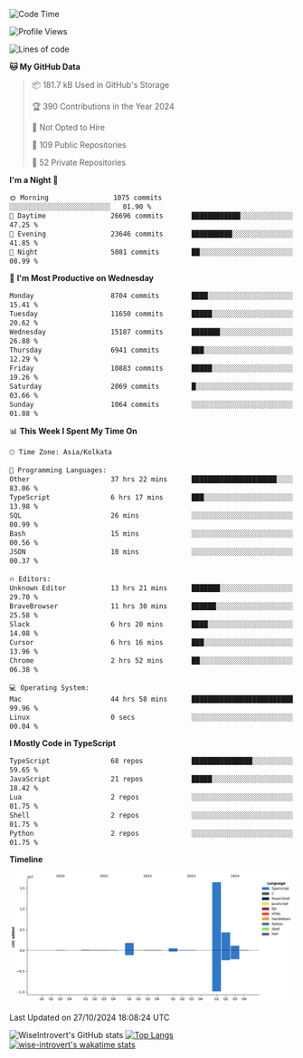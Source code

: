 <!--START_SECTION:waka-->
![Code Time](http://img.shields.io/badge/Code%20Time-1%2C745%20hrs%201%20min-blue)

![Profile Views](http://img.shields.io/badge/Profile%20Views-0-blue)

![Lines of code](https://img.shields.io/badge/From%20Hello%20World%20I%27ve%20Written-24.9%20million%20lines%20of%20code-blue)

**🐱 My GitHub Data** 

> 📦 181.7 kB Used in GitHub's Storage 
 > 
> 🏆 390 Contributions in the Year 2024
 > 
> 🚫 Not Opted to Hire
 > 
> 📜 109 Public Repositories 
 > 
> 🔑 52 Private Repositories 
 > 
**I'm a Night 🦉** 

```text
🌞 Morning                1075 commits        ░░░░░░░░░░░░░░░░░░░░░░░░░   01.90 % 
🌆 Daytime                26696 commits       ████████████░░░░░░░░░░░░░   47.25 % 
🌃 Evening                23646 commits       ██████████░░░░░░░░░░░░░░░   41.85 % 
🌙 Night                  5081 commits        ██░░░░░░░░░░░░░░░░░░░░░░░   08.99 % 
```
📅 **I'm Most Productive on Wednesday** 

```text
Monday                   8704 commits        ████░░░░░░░░░░░░░░░░░░░░░   15.41 % 
Tuesday                  11650 commits       █████░░░░░░░░░░░░░░░░░░░░   20.62 % 
Wednesday                15187 commits       ███████░░░░░░░░░░░░░░░░░░   26.88 % 
Thursday                 6941 commits        ███░░░░░░░░░░░░░░░░░░░░░░   12.29 % 
Friday                   10883 commits       █████░░░░░░░░░░░░░░░░░░░░   19.26 % 
Saturday                 2069 commits        █░░░░░░░░░░░░░░░░░░░░░░░░   03.66 % 
Sunday                   1064 commits        ░░░░░░░░░░░░░░░░░░░░░░░░░   01.88 % 
```


📊 **This Week I Spent My Time On** 

```text
🕑︎ Time Zone: Asia/Kolkata

💬 Programming Languages: 
Other                    37 hrs 22 mins      █████████████████████░░░░   83.06 % 
TypeScript               6 hrs 17 mins       ███░░░░░░░░░░░░░░░░░░░░░░   13.98 % 
SQL                      26 mins             ░░░░░░░░░░░░░░░░░░░░░░░░░   00.99 % 
Bash                     15 mins             ░░░░░░░░░░░░░░░░░░░░░░░░░   00.56 % 
JSON                     10 mins             ░░░░░░░░░░░░░░░░░░░░░░░░░   00.37 % 

🔥 Editors: 
Unknown Editor           13 hrs 21 mins      ███████░░░░░░░░░░░░░░░░░░   29.70 % 
BraveBrowser             11 hrs 30 mins      ██████░░░░░░░░░░░░░░░░░░░   25.58 % 
Slack                    6 hrs 20 mins       ████░░░░░░░░░░░░░░░░░░░░░   14.08 % 
Cursor                   6 hrs 16 mins       ███░░░░░░░░░░░░░░░░░░░░░░   13.96 % 
Chrome                   2 hrs 52 mins       ██░░░░░░░░░░░░░░░░░░░░░░░   06.38 % 

💻 Operating System: 
Mac                      44 hrs 58 mins      █████████████████████████   99.96 % 
Linux                    0 secs              ░░░░░░░░░░░░░░░░░░░░░░░░░   00.04 % 
```

**I Mostly Code in TypeScript** 

```text
TypeScript               68 repos            ███████████████░░░░░░░░░░   59.65 % 
JavaScript               21 repos            █████░░░░░░░░░░░░░░░░░░░░   18.42 % 
Lua                      2 repos             ░░░░░░░░░░░░░░░░░░░░░░░░░   01.75 % 
Shell                    2 repos             ░░░░░░░░░░░░░░░░░░░░░░░░░   01.75 % 
Python                   2 repos             ░░░░░░░░░░░░░░░░░░░░░░░░░   01.75 % 
```



**Timeline**

![Lines of Code chart](https://raw.githubusercontent.com/wise-introvert/wise-introvert/master/assets/bar_graph.png)


 Last Updated on 27/10/2024 18:08:24 UTC
<!--END_SECTION:waka-->

![WiseIntrovert's GitHub stats](https://github-readme-stats.vercel.app/api?username=wise-introvert&count_private=true&show_icons=true)
[![Top Langs](https://github-readme-stats.vercel.app/api/top-langs/?username=wise-introvert&langs_count=10)](https://github.com/anuraghazra/github-readme-stats)
[![wise-introvert's wakatime stats](https://github-readme-stats.vercel.app/api/wakatime?username=wiseintrovert)](https://github.com/anuraghazra/github-readme-stats)
